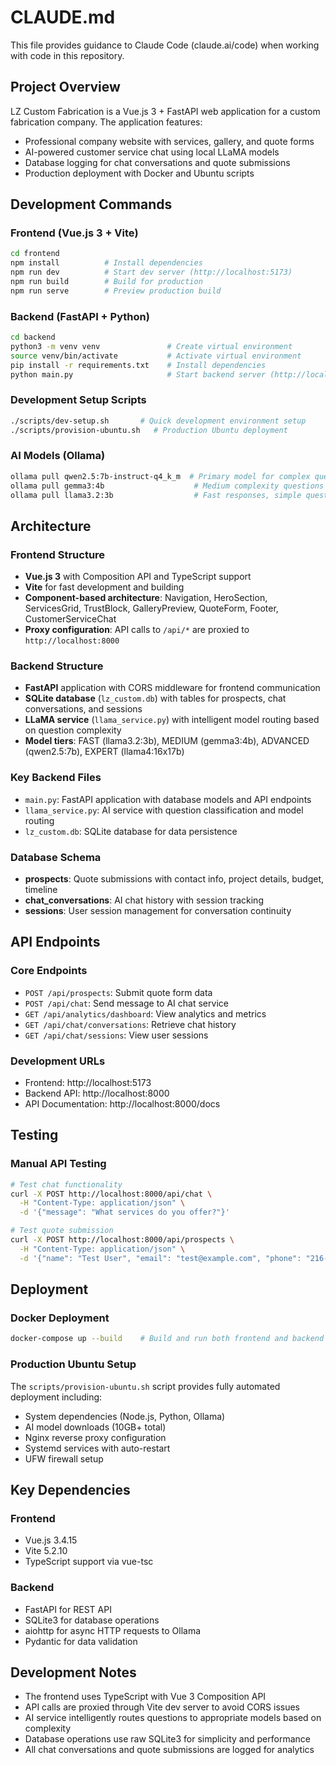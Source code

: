 # CLAUDE.md

This file provides guidance to Claude Code (claude.ai/code) when working with code in this repository.

## Project Overview

LZ Custom Fabrication is a Vue.js 3 + FastAPI web application for a custom fabrication company. The application features:
- Professional company website with services, gallery, and quote forms
- AI-powered customer service chat using local LLaMA models
- Database logging for chat conversations and quote submissions
- Production deployment with Docker and Ubuntu scripts

## Development Commands

### Frontend (Vue.js 3 + Vite)
```bash
cd frontend
npm install          # Install dependencies
npm run dev          # Start dev server (http://localhost:5173)
npm run build        # Build for production
npm run serve        # Preview production build
```

### Backend (FastAPI + Python)
```bash
cd backend
python3 -m venv venv               # Create virtual environment
source venv/bin/activate           # Activate virtual environment
pip install -r requirements.txt    # Install dependencies
python main.py                     # Start backend server (http://localhost:8000)
```

### Development Setup Scripts
```bash
./scripts/dev-setup.sh       # Quick development environment setup
./scripts/provision-ubuntu.sh   # Production Ubuntu deployment
```

### AI Models (Ollama)
```bash
ollama pull qwen2.5:7b-instruct-q4_k_m  # Primary model for complex questions
ollama pull gemma3:4b                    # Medium complexity questions
ollama pull llama3.2:3b                  # Fast responses, simple questions
```

## Architecture

### Frontend Structure
- **Vue.js 3** with Composition API and TypeScript support
- **Vite** for fast development and building
- **Component-based architecture**: Navigation, HeroSection, ServicesGrid, TrustBlock, GalleryPreview, QuoteForm, Footer, CustomerServiceChat
- **Proxy configuration**: API calls to `/api/*` are proxied to `http://localhost:8000`

### Backend Structure
- **FastAPI** application with CORS middleware for frontend communication
- **SQLite database** (`lz_custom.db`) with tables for prospects, chat conversations, and sessions
- **LLaMA service** (`llama_service.py`) with intelligent model routing based on question complexity
- **Model tiers**: FAST (llama3.2:3b), MEDIUM (gemma3:4b), ADVANCED (qwen2.5:7b), EXPERT (llama4:16x17b)

### Key Backend Files
- `main.py`: FastAPI application with database models and API endpoints
- `llama_service.py`: AI service with question classification and model routing
- `lz_custom.db`: SQLite database for data persistence

### Database Schema
- **prospects**: Quote submissions with contact info, project details, budget, timeline
- **chat_conversations**: AI chat history with session tracking
- **sessions**: User session management for conversation continuity

## API Endpoints

### Core Endpoints
- `POST /api/prospects`: Submit quote form data
- `POST /api/chat`: Send message to AI chat service
- `GET /api/analytics/dashboard`: View analytics and metrics
- `GET /api/chat/conversations`: Retrieve chat history
- `GET /api/chat/sessions`: View user sessions

### Development URLs
- Frontend: http://localhost:5173
- Backend API: http://localhost:8000
- API Documentation: http://localhost:8000/docs

## Testing

### Manual API Testing
```bash
# Test chat functionality
curl -X POST http://localhost:8000/api/chat \
  -H "Content-Type: application/json" \
  -d '{"message": "What services do you offer?"}'

# Test quote submission
curl -X POST http://localhost:8000/api/prospects \
  -H "Content-Type: application/json" \
  -d '{"name": "Test User", "email": "test@example.com", "phone": "216-555-0123", "project": "countertops", "message": "Test quote"}'
```

## Deployment

### Docker Deployment
```bash
docker-compose up --build    # Build and run both frontend and backend
```

### Production Ubuntu Setup
The `scripts/provision-ubuntu.sh` script provides fully automated deployment including:
- System dependencies (Node.js, Python, Ollama)
- AI model downloads (10GB+ total)
- Nginx reverse proxy configuration
- Systemd services with auto-restart
- UFW firewall setup

## Key Dependencies

### Frontend
- Vue.js 3.4.15
- Vite 5.2.10
- TypeScript support via vue-tsc

### Backend
- FastAPI for REST API
- SQLite3 for database operations
- aiohttp for async HTTP requests to Ollama
- Pydantic for data validation

## Development Notes

- The frontend uses TypeScript with Vue 3 Composition API
- API calls are proxied through Vite dev server to avoid CORS issues
- AI service intelligently routes questions to appropriate models based on complexity
- Database operations use raw SQLite3 for simplicity and performance
- All chat conversations and quote submissions are logged for analytics